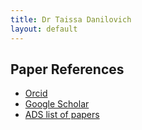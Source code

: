 ```yaml
---
title: Dr Taissa Danilovich
layout: default
---
```


## Paper References
* [Orcid](https://orcid.org/0000-0002-1283-6038)
* [Google Scholar](https://scholar.google.be/citations?user=4eCoh3UAAAAJ&hl=en)
* [ADS list of papers](https://ui.adsabs.harvard.edu/search/q=%20au)
